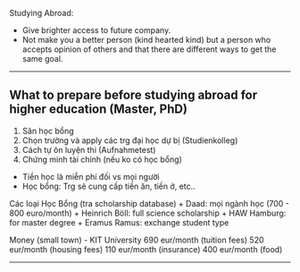 Studying Abroad:
+ Give brighter access to future company.
+ Not make you a better person (kind hearted kind) but a person who accepts opinion of others  and that there are different ways to get the same goal.

---
## What to prepare before studying abroad for higher education (Master, PhD)

1. Săn học bổng
2. Chọn trường và apply các trg đại học dự bị (Studienkolleg)
3. Cách tự ôn luyện thi (Aufnahmetest)
4. Chứng minh tài chính (nếu ko có học bổng)
+ Tiền học là miễn phí đối vs mọi người
+ Học bổng: Trg sẽ cung cấp tiền ăn, tiền ở, etc..

Các loại Học Bổng (tra scholarship database)
	+ Daad: mọi ngành học (700 - 800 euro/month)
	+ Heinrich Böll: full science scholarship
	+ HAW Hamburg: for master degree
	+ Eramus Ramus: exchange student type 


Money (small town) - KIT University
690 eur/month (tuition fees)
520 eur/month (housing fees)
110 eur/month (insurance)
400 eur/month (food)

---

